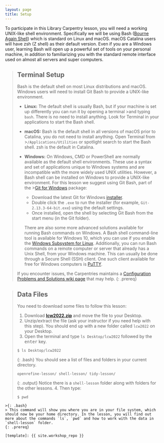 ```yaml
---
layout: page
title: Setup
---
```


To participate in this Library Carpentry lesson, you will need a working UNIX-like shell environment.
Specifically we will be using Bash ([Bourne Again Shell](https://en.wikipedia.org/wiki/Bash_(Unix_shell))) which is standard on Linux and macOS. macOS Catalina users will have zsh (Z shell) as their default version.
Even if you are a Windows user, learning Bash will open up a powerful set of tools on your personal machine, in addition to familiarizing you with the standard remote interface used on almost all servers and super computers.

>## Terminal Setup
>
>Bash is the default shell on most Linux distributions and macOS.
>Windows users will need to install Git Bash to provide a UNIX-like environment.
>
>- **Linux:** The default shell is usually Bash, but if your machine is set up differently you can run it by opening a terminal >and typing `bash`.  There is no need to install anything. Look for Terminal in your applications to start the Bash shell.
>- **macOS:** Bash is the default shell in all versions of macOS prior to Catalina, you do not need to install anything. Open Terminal from >`/Applications/Utilities` or spotlight search to start the Bash shell. zsh is the default in Catalina.
>- **Windows:** On Windows, CMD or PowerShell are normally available as the default shell environments. These use a syntax and set of applications unique to Windows systems and are incompatible with the more widely used UNIX utilities. However, a Bash shell can be installed on Windows to provide a UNIX-like environment. For this lesson we suggest using Git Bash, part of the >[Git for Windows](https://gitforwindows.org/) package:
>    - Download the latest Git for Windows [installer](https://gitforwindows.org/).
>    - Double click the `.exe` to run the installer (for example, `Git-2.13.3-64-bit.exe`) using the default settings.
>    - Once installed, open the shell by selecting Git Bash from the start menu (in the Git folder).
>
>     There are also some more advanced solutions available for running Bash
>     commands on Windows.  A Bash shell command-line tool is available for
>     Windows 10, which you can use if you enable the [Windows Subsystem for
>     Linux](https://docs.microsoft.com/en-us/windows/wsl/install-win10).
>     Additionally, you can run Bash commands on a remote computer or server
>     that already has a Unix Shell, from your Windows machine.  This can
>     usually be done through a Secure Shell (SSH) client.  One such client
>     available for free for Windows computers is
>     [PuTTY](https://www.putty.org/).
>
>If you encounter issues, the Carpentries maintains a [Configuration Problems and Solutions wiki page](https://github.com/carpentries/workshop-template/wiki/Configuration-Problems-and-Solutions) that may help.
{: .prereq}

>## Data Files
>
>You need to download some files to follow this lesson:
>
>1. Download **[lcw2022.zip](https://lor.nnlm.gov/op/op.Download.php?documentid=4197])** and move the file to your Desktop.
>2. Unzip/extract the file (ask your instructor if you need help with this step). You should end up with a new folder called `lcw2022` on your Desktop.
>3. Open the terminal and type `ls Desktop/lcw2022` followed by the <kbd>enter</kbd> key.
>~~~~
>$ ls Desktop/lcw2022
>~~~~
>{: .bash}
> You should see a list of files and folders in your current directory. 
>~~~~
>openrefine-lesson/ shell-lesson/ tidy-lesson/
>~~~~
>{: .output}
> Notice there is a `shell-lesson` folder along with folders for the other lessons.
>4. Then type:
>
>~~~
>$ pwd
~~~~
>{: .bash}
> This command will show you where you are in your file system, which should now be your home directory. In the lesson, you will find out more about the commands `ls`, `pwd` and how to work with the data in `shell-lesson` folder.
{: .prereq}

[template]: {{ site.workshop_repo }}
